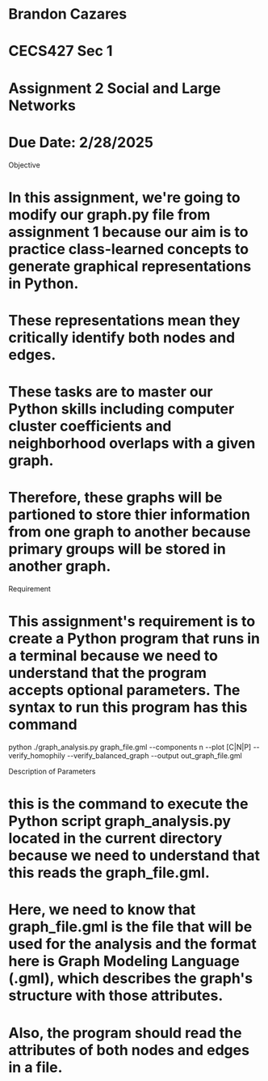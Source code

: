 # Brandon Cazares
# CECS427 Sec 1 
# Assignment 2 Social and Large Networks 
# Due Date: 2/28/2025

Objective
# In this assignment, we're going to modify our graph.py file from assignment 1 because our aim is to practice class-learned concepts to generate graphical representations in Python. 
# These representations mean they critically identify both nodes and edges. 
# These tasks are to master our Python skills including computer cluster coefficients and neighborhood overlaps with a given graph. 
# Therefore, these graphs will be partioned to store thier information from one graph to another because primary groups will be stored in another graph. 

Requirement
# This assignment's requirement is to create a Python program that runs in a terminal because we need to understand that the program accepts optional parameters. The syntax to run this program has this command 

python ./graph_analysis.py graph_file.gml --components n --plot [C|N|P] --verify_homophily --verify_balanced_graph --output out_graph_file.gml

Description of Parameters
# this is the command to execute the Python script graph_analysis.py located in the current directory because we need to understand that this reads the graph_file.gml. 
# Here, we need to know that graph_file.gml is the file that will be used for the analysis and the format here is Graph Modeling Language (.gml), which describes the graph's structure with those attributes. 
# Also, the program should read the attributes of both nodes and edges in a file. 


